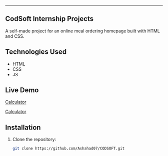 ---

## CodSoft Internship Projects

A self-made project for an online meal ordering homepage built with HTML and CSS.


## Technologies Used

- HTML
- CSS
- JS

## Live Demo

[Calculator](https://ashahad07.github.io/CODSOFT/Calculator)

[Calculator](https://ashahad07.github.io/CODSOFT/Portflio)

## Installation

1. Clone the repository:
   ```bash
   git clone https://github.com/Ashahad07/CODSOFT.git
   ```

